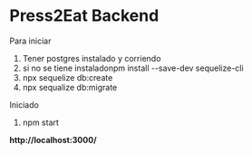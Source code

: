 # Press2Eat Backend
Para iniciar
1. Tener postgres instalado y corriendo
2. si no se tiene instaladonpm install --save-dev sequelize-cli
3. npx sequelize db:create   
4. npx sequalize db:migrate

Iniciado
1. npm start<b>
  
http://localhost:3000/<route>


